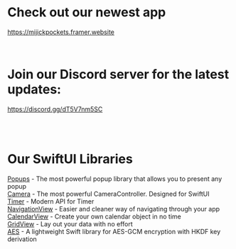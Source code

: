 # Check out our newest app
https://mijickpockets.framer.website

<br>

# Join our Discord server for the latest updates:
https://discord.gg/dT5V7nm5SC

<br><br>

# Our SwiftUI Libraries
[Popups] - The most powerful popup library that allows you to present any popup
<br>
[Camera] - The most powerful CameraController. Designed for SwiftUI
<br>
[Timer] - Modern API for Timer
<br>
[NavigationView] - Easier and cleaner way of navigating through your app
<br>
[CalendarView] - Create your own calendar object in no time
<br>
[GridView] - Lay out your data with no effort
<br>
[AES] - A lightweight Swift library for AES-GCM encryption with HKDF key derivation





[Popups]: https://github.com/Mijick/Popups
[Camera]: https://github.com/Mijick/Camera
[Timer]: https://github.com/Mijick/Timer
[NavigationView]: https://github.com/Mijick/NavigationView 
[CalendarView]: https://github.com/Mijick/CalendarView 
[GridView]: https://github.com/Mijick/GridView
[AES]: https://github.com/Mijick/AES-GCM-HKDF

